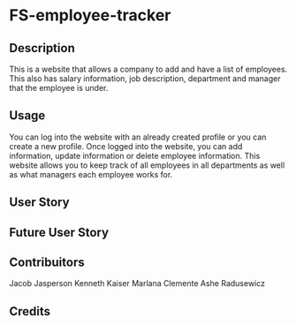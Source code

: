 # FS-employee-tracker

## Description
This is a website that allows a company to add and have a list of employees. This also has salary information, job description, department and manager that the employee is under. 

## Usage 
You can log into the website with an already created profile or you can create a new profile. Once logged into the website, you can add information, update information or delete employee information. This website allows you to keep track of all employees in all departments as well as what managers each employee works for. 

## User Story

## Future User Story

## Contribuitors 
Jacob Jasperson
Kenneth Kaiser
Marlana Clemente
Ashe Radusewicz
## Credits


